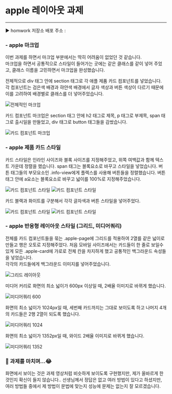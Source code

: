 # apple 레이아웃 과제

---

▶️ homwork 저장소 배포 주소 :

### - apple 마크업
이번 과제를 하면서 마크업 부분에서는 딱히 어려움이 없었던 것 같습니다.  
마크업을 하면서 공통적으로 스타일이 들어가는 곳에는 같은 클래스를 같이 넣어 주었고, 클래스 이름을 고민하면서 마크업을 완성했습니다.  

전체적으로 div 태그 안에 section 태그로 각 애플 제품 카드 컴포넌트를 넣었습니다. 각 컴포넌트는 검은색 배경과 햐얀색 배경에서 글자 색상과 버튼 색상이 다르기 때문에 이를 고려하여 배경별로 클래스를 더 넣어주었습니다.

![전체적인 마크업](./images/screen-apple-page_markup.png)

카드 컴포넌트 마크업은 section 태그 안에 h2 태그로 제목, p 태그로 부제목, span 태그로 출시일을 만들었고, div 태그로 button 태그들을 감쌌습니다.

![카드 컴포넌트 마크업](./images/screen-apple-card_markup.png)

### - apple 제품 카드 스타일  
카드 스타일은 인라인 사이즈와 블록 사이즈를 지정해주었고, 위쪽 여백값과 함께 텍스트 가운데 정렬을 헸습니다. span 태그는 블록요소로 바꾸고 스타일을 넣었습니다.
버튼 태그들의 부모요소인 .info-view에게 플렉스를 사용해 버튼들을 정렬했습니다. 버튼 태그 안에 a요소는 블록요소로 바꾸고 넓이를 100%로 지정해주었습니다.

![카드 컴포넌트 스타일](./images/screen-card-layout.png)
![카드 컴포넌트 스타일](./images/screen-info-view.png)  

카드 블랙과 화이트를 구분해서 각각 글자색과 버튼 스타일을 넣어주었다.

![카드 컴포넌트 스타일](./images/screen-card-black.png)
![카드 컴포넌트 스타일](./images/screen-card-white.png)

### - apple 반응형 레이아웃 스타일 (그리드, 미디어쿼리)  
전체를 카드 컴포넌트들을 묶는 .apple-page에 그리드를 적용하여 2열를 같은 넓이로 만들고 행은 오토로 지정해주었다. 처음 모바일 사이즈에서는 카드들이 한 줄로 보일수 있게 모든 .apple-card에 가로로 전체 칸을 차지하게 했고 공통적인 백그라운드 속성들을 넣었습니다.  
각각의 카드들에게 백그라운드 이미지를 넣어주었습니다.
  
![그리드 레이아웃](./images/screen-layout_css.png)  

미디어 커리로 화면의 최소 넓이가 600px 이상일 때, 2배율 이미지로 바뀌게 했습니다.

![미디어쿼리 600](./images/screen-mediaquery_600.png)

화면의 최소 넓이가 1024px일 때, 세번째 카드까지는 그대로 보이도록 하고 나머지 4개의 카드들은 2행 2열이 되도록 했습니다.

![미디어쿼리 1024](./images/screen-mediaquery_1024.png)

화면의 최소 넓이가 1352px일 때, 와이드 2배율 이미지로 바뀌게 했습니다.

![미디어쿼리 1352](./images/screen-mediaqurey_1352.png)  

### 📝 과제를 마치며...😂
화면에서 보이는 것은 과제 영상처럼 비슷하게 보이도록 구현했지만, 제가 올바르게 한 것인지 확신이 들지 않습니다.. 선생님께서 정답은 없고 여러 방법이 있다고 하셨지만, 여러 방법들 중에서 제 방법이 문법에 맞는지 성능에 문제는 없는지 잘 모르겠습니다. 
